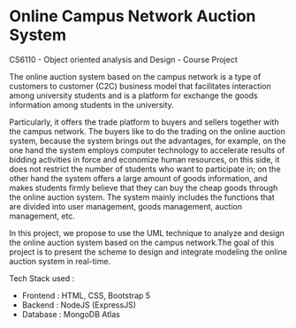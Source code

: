 # Online Campus Network Auction System 

CS6110 - Object oriented analysis and Design - Course Project

The online auction system based on the campus network is a type of customers to customer (C2C) business model that facilitates interaction among university students and is a platform for exchange the goods information among students in the university.  

Particularly, it offers the trade platform to buyers and sellers together with the campus network. The buyers like to do the trading on the online auction system, because the system brings out the advantages, for example, on the one hand the system employs computer technology to accelerate results of bidding activities in force and economize human resources, on this side, it does not restrict the number of students who want to participate in; on the other hand the system offers a large amount of goods information, and makes students firmly believe that they can buy the cheap goods through the online auction system. The system mainly includes the functions that are divided into user management, goods management, auction management, etc. 

In this project, we propose to use the UML technique to analyze and design the online auction system based on the campus network.The goal of this project is to present the scheme to design and integrate modeling the online auction system in real-time.

Tech Stack used :

* Frontend : HTML, CSS, Bootstrap 5
* Backend : NodeJS (ExpressJS)
* Database : MongoDB Atlas



